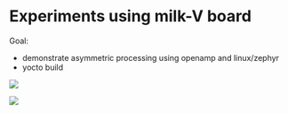 # Experiments using milk-V board

Goal:
 * demonstrate asymmetric processing using openamp and linux/zephyr
 * yocto build


![](https://milkv.io/components/buy-duo-view.webp)

![](https://milkv.io/chips/sg2002/sg2002-diagram.webp)
